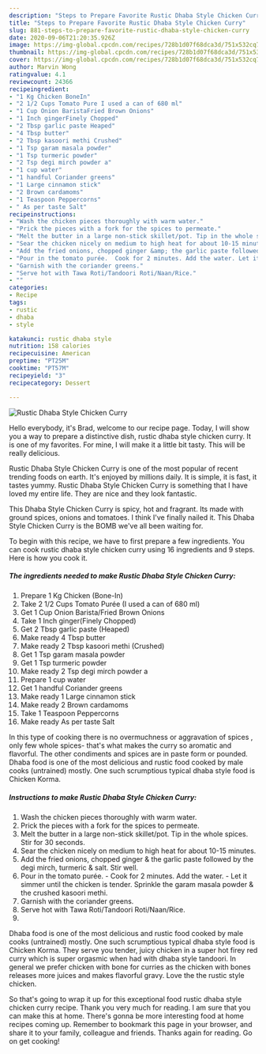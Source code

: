 ```yaml
---
description: "Steps to Prepare Favorite Rustic Dhaba Style Chicken Curry"
title: "Steps to Prepare Favorite Rustic Dhaba Style Chicken Curry"
slug: 881-steps-to-prepare-favorite-rustic-dhaba-style-chicken-curry
date: 2020-09-06T21:20:35.926Z
image: https://img-global.cpcdn.com/recipes/728b1d07f68dca3d/751x532cq70/rustic-dhaba-style-chicken-curry-recipe-main-photo.jpg
thumbnail: https://img-global.cpcdn.com/recipes/728b1d07f68dca3d/751x532cq70/rustic-dhaba-style-chicken-curry-recipe-main-photo.jpg
cover: https://img-global.cpcdn.com/recipes/728b1d07f68dca3d/751x532cq70/rustic-dhaba-style-chicken-curry-recipe-main-photo.jpg
author: Marvin Wong
ratingvalue: 4.1
reviewcount: 24366
recipeingredient:
- "1 Kg Chicken BoneIn"
- "2 1/2 Cups Tomato Pure I used a can of 680 ml"
- "1 Cup Onion BaristaFried Brown Onions"
- "1 Inch gingerFinely Chopped"
- "2 Tbsp garlic paste Heaped"
- "4 Tbsp butter"
- "2 Tbsp kasoori methi Crushed"
- "1 Tsp garam masala powder"
- "1 Tsp turmeric powder"
- "2 Tsp degi mirch powder a"
- "1 cup water"
- "1 handful Coriander greens"
- "1 Large cinnamon stick"
- "2 Brown cardamoms"
- "1 Teaspoon Peppercorns"
- " As per taste Salt"
recipeinstructions:
- "Wash the chicken pieces thoroughly with warm water."
- "Prick the pieces with a fork for the spices to permeate."
- "Melt the butter in a large non-stick skillet/pot. Tip in the whole spices. Stir for 30 seconds."
- "Sear the chicken nicely on medium to high heat for about 10-15 minutes."
- "Add the fried onions, chopped ginger &amp; the garlic paste followed by the degi mirch, turmeric &amp; salt. Stir well."
- "Pour in the tomato purée.  Cook for 2 minutes. Add the water. Let it simmer until the chicken is tender. Sprinkle the garam masala powder &amp; the crushed kasoori methi."
- "Garnish with the coriander greens."
- "Serve hot with Tawa Roti/Tandoori Roti/Naan/Rice."
- ""
categories:
- Recipe
tags:
- rustic
- dhaba
- style

katakunci: rustic dhaba style 
nutrition: 158 calories
recipecuisine: American
preptime: "PT25M"
cooktime: "PT57M"
recipeyield: "3"
recipecategory: Dessert

---
```



![Rustic Dhaba Style Chicken Curry](https://img-global.cpcdn.com/recipes/728b1d07f68dca3d/751x532cq70/rustic-dhaba-style-chicken-curry-recipe-main-photo.jpg)

Hello everybody, it's Brad, welcome to our recipe page. Today, I will show you a way to prepare a distinctive dish, rustic dhaba style chicken curry. It is one of my favorites. For mine, I will make it a little bit tasty. This will be really delicious.

Rustic Dhaba Style Chicken Curry is one of the most popular of recent trending foods on earth. It's enjoyed by millions daily. It is simple, it is fast, it tastes yummy. Rustic Dhaba Style Chicken Curry is something that I have loved my entire life. They are nice and they look fantastic.

This Dhaba Style Chicken Curry is spicy, hot and fragrant. Its made with ground spices, onions and tomatoes. I think I&#39;ve finally nailed it. This Dhaba Style Chicken Curry is the BOMB we&#39;ve all been waiting for.


To begin with this recipe, we have to first prepare a few ingredients. You can cook rustic dhaba style chicken curry using 16 ingredients and 9 steps. Here is how you cook it.

<!--inarticleads1-->

##### The ingredients needed to make Rustic Dhaba Style Chicken Curry:

1. Prepare 1 Kg Chicken (Bone-In)
1. Take 2 1/2 Cups Tomato Purée (I used a can of 680 ml)
1. Get 1 Cup Onion Barista/Fried Brown Onions
1. Take 1 Inch ginger(Finely Chopped)
1. Get 2 Tbsp garlic paste (Heaped)
1. Make ready 4 Tbsp butter
1. Make ready 2 Tbsp kasoori methi (Crushed)
1. Get 1 Tsp garam masala powder
1. Get 1 Tsp turmeric powder
1. Make ready 2 Tsp degi mirch powder a
1. Prepare 1 cup water
1. Get 1 handful Coriander greens
1. Make ready 1 Large cinnamon stick
1. Make ready 2 Brown cardamoms
1. Take 1 Teaspoon Peppercorns
1. Make ready  As per taste Salt


In this type of cooking there is no overmuchness or aggravation of spices , only few whole spices- that&#39;s what makes the curry so aromatic and flavorful. The other condiments and spices are in paste form or pounded. Dhaba food is one of the most delicious and rustic food cooked by male cooks (untrained) mostly. One such scrumptious typical dhaba style food is Chicken Korma. 

<!--inarticleads2-->

##### Instructions to make Rustic Dhaba Style Chicken Curry:

1. Wash the chicken pieces thoroughly with warm water.
1. Prick the pieces with a fork for the spices to permeate.
1. Melt the butter in a large non-stick skillet/pot. Tip in the whole spices. Stir for 30 seconds.
1. Sear the chicken nicely on medium to high heat for about 10-15 minutes.
1. Add the fried onions, chopped ginger &amp; the garlic paste followed by the degi mirch, turmeric &amp; salt. Stir well.
1. Pour in the tomato purée.  - Cook for 2 minutes. Add the water. - Let it simmer until the chicken is tender. Sprinkle the garam masala powder &amp; the crushed kasoori methi.
1. Garnish with the coriander greens.
1. Serve hot with Tawa Roti/Tandoori Roti/Naan/Rice.
1. 


Dhaba food is one of the most delicious and rustic food cooked by male cooks (untrained) mostly. One such scrumptious typical dhaba style food is Chicken Korma. They serve you tender, juicy chicken in a super hot firey red curry which is super orgasmic when had with dhaba style tandoori. In general we prefer chicken with bone for curries as the chicken with bones releases more juices and makes flavorful gravy. Love the the rustic style chicken. 

So that's going to wrap it up for this exceptional food rustic dhaba style chicken curry recipe. Thank you very much for reading. I am sure that you can make this at home. There's gonna be more interesting food at home recipes coming up. Remember to bookmark this page in your browser, and share it to your family, colleague and friends. Thanks again for reading. Go on get cooking!
